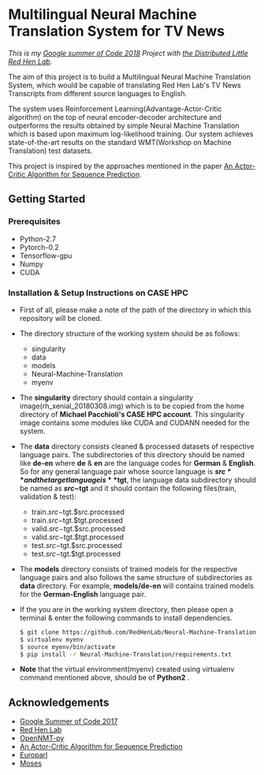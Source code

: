 # Multilingual Neural Machine Translation System for TV News

_This is my [Google summer of Code 2018](https://summerofcode.withgoogle.com/projects/#6685973346254848) Project with [the Distributed Little Red Hen Lab](http://www.redhenlab.org/)._

The aim of this project is to build a Multilingual Neural Machine Translation System, which would be capable of translating Red Hen Lab's TV News Transcripts from different source languages to English. 

The system uses Reinforcement Learning(Advantage-Actor-Critic algorithm) on the top of neural encoder-decoder architecture and outperforms the results obtained by simple Neural Machine Translation which is based upon maximum log-likelihood training. Our system achieves state-of-the-art results on the standard WMT(Workshop on Machine Translation) test datasets. 

This project is inspired by the approaches mentioned in the paper [An Actor-Critic Algorithm for Sequence Prediction](https://arxiv.org/pdf/1607.07086).

## Getting Started

### Prerequisites

* Python-2.7
* Pytorch-0.2
* Tensorflow-gpu
* Numpy
* CUDA

### Installation & Setup Instructions on CASE HPC

* First of all, please make a note of the path of the directory in which this repository will be cloned.

* The directory structure of the working system should be as follows:
  * singularity
  * data
  * models
  * Neural-Machine-Translation
  * myenv

* The **singularity** directory should contain a singularity image(rh_xenial_20180308.img) which is to be copied from the home directory of **Michael Pacchioli's CASE HPC account**. This singularity image contains some modules like CUDA and CUDANN needed for the system. 

* The **data** directory consists cleaned & processed datasets of respective language pairs. The subdirectories of this directory should be named like **de-en** where **de** & **en** are the language codes for **German** & **English**. So for any general language pair whose source language is **$src** and the target language is **$tgt**, the language data subdirectory should be named as **$src-$tgt** and it should contain the following files(train, validation & test):
  * train.$src-$tgt.$src.processed
  * train.$src-$tgt.$tgt.processed
  * valid.$src-$tgt.$src.processed
  * valid.$src-$tgt.$tgt.processed
  * test.$src-$tgt.$src.processed
  * test.$src-$tgt.$tgt.processed

* The **models** directory consists of trained models for the respective language pairs and also follows the same structure of subdirectories as **data** directory. For example, **models/de-en** will contains trained models for the **German-English** language pair.

* If the you are in the working system directory, then please open a terminal & enter the following commands to install dependencies.
  ```bash
  $ git clone https://github.com/RedHenLab/Neural-Machine-Translation.git
  $ virtualenv myenv
  $ source myenv/bin/activate
  $ pip install -r Neural-Machine-Translation/requirements.txt
  ```
* **Note** that the virtual environment(myenv) created using virtualenv command mentioned above, should be of **Python2** .


## Acknowledgements

* [Google Summer of Code 2017](https://summerofcode.withgoogle.com/)
* [Red Hen Lab](http://www.redhenlab.org/)
* [OpenNMT-py](https://github.com/OpenNMT/OpenNMT-py)
* [An Actor-Critic Algorithm for Sequence Prediction](https://arxiv.org/pdf/1607.07086)
* [Europarl](http://www.statmt.org/europarl/)
* [Moses](https://github.com/moses-smt/mosesdecoder)

